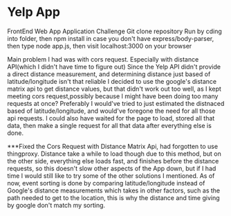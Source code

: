 # Yelp App


FrontEnd Web App Application Challenge
Git clone repository
Run by cding into folder, then npm install in case you don't have express/body-parser, then type node app.js, then visit localhost:3000 on your browser

Main problem I had was with cors request. Especially with distance API(which I didn't have time to figure out) Since the Yelp API didn't provide a direct distance measurement, and determining distance just based of latitude/longitude isn't that reliable I decided to use the google's distance matrix api to get distance values, but that didn't work out too well, as I kept meeting cors request,possibly because I might have been doing too many requests at once? Preferably I would've tried to just estimated the distnaced based of latitude/longitude, and would've foregone the need for all those api requests. I could also have waited for the page to load, stored all that data, then make a single request for all that data after everything else is done.

***Fixed the Cors Request with Distance Matrix Api, had forgotten to use thingproxy. Distance take a while to load though due to this method, but on the other side, everything else loads fast, and finishes before the distance requests, so this doesn't slow other aspects of the App down, but if I had time I would still like to try some of the other solutions I mentioned. 
As of now, event sorting is done by comparing latitude/longitude instead of Google's distance measurements which takes in other factors, such as the path needed to get to the location, this is why the distance and time giving by google don't match my sorting.
